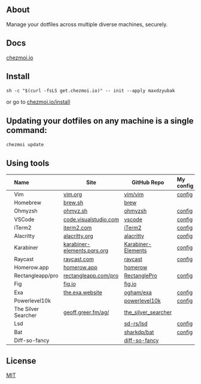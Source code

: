 ## About
Manage your dotfiles across multiple diverse machines, securely.

## Docs
[chezmoi.io](https://chezmoi.io/)

## Install
```
sh -c "$(curl -fsLS get.chezmoi.io)" -- init --apply maxdzyubak
```
or go to
[chezmoi.io/install](https://www.chezmoi.io/install/)
## Updating your dotfiles on any machine is a single command:
```
chezmoi update
```
## Using tools
| | Name | Site | GitHub Repo | My config |
| --- | :--- | ---- | ------ | :---- |
|![](assets/img/vim.svg)| Vim |[vim.org](https://www.vim.org/)| [vim/vim](https://github.com/vim/vim) | [config](https://github.com/maxdzyubak/dotfiles/tree/main/dot_vim) |
|![](assets/img/brew.svg)| Homebrew | [brew.sh](https://brew.sh/]) | [brew](https://github.com/Homebrew/brew) |  |
|![](assets/img/ohmyzsh.svg)| Ohmyzsh | [ohmyz.sh](https://ohmyz.sh/) | [ohmyzsh](https://github.com/ohmyzsh/ohmyzsh) | [config](https://github.com/maxdzyubak/dotfiles/blob/main/dot_zshrc) |
|![](assets/img/vscode.svg)| VSCode | [code.visualstudio.com](https://code.visualstudio.com/) | [vscode](https://github.com/Microsoft/vscode/) | [config](https://github.com/maxdzyubak/dotfiles/tree/main/private_Library/private_Application%20Support/private_Code/User) |
|![](assets/img/iterm2.svg)| iTerm2 | [iterm2.com](https://iterm2.com/) | [iTerm2](https://github.com/gnachman/iTerm2) | [config](https://github.com/maxdzyubak/dotfiles/tree/main/iterm2) |
|![](assets/img/alacritty-logo.svg)| Alacritty | [alacritty.org](https://alacritty.org/) | [alacritty](https://github.com/alacritty/alacritty) | [config](https://github.com/maxdzyubak/dotfiles/blob/main/dot_config/alacritty/alacritty.yml) |
|![](assets/img/karabiner.svg)| Karabiner | [karabiner-elements.pqrs.org](https://karabiner-elements.pqrs.org/) | [Karabiner-Elements](https://github.com/pqrs-org/Karabiner-Elements) | [config](https://github.com/maxdzyubak/dotfiles/blob/main/dot_config/private_karabiner/private_karabiner.json) |
|![](assets/img/raycast.svg)| Raycast | [raycast.com](https://www.raycast.com/) | [raycast](https://github.com/raycast) | [config](https://github.com/maxdzyubak/dotfiles/tree/main/dot_config/raycast) |
|![](assets/img/homerow.svg)| Homerow.app | [homerow.app](https://www.homerow.app/) | [homerow](https://github.com/dexterleng/homerow) |
|![](assets/img/rectanglepro.svg)| Rectangleapp/pro | [rectangleapp.com/pro](https://rectangleapp.com/pro) | [RectanglePro](https://github.com/rxhanson/RectanglePro-Community) | [config](https://github.com/maxdzyubak/dotfiles/blob/main/dot_config/RectangleProConfig.json) |
|![](assets/img/fig.svg)| Fig | [fig.io](https://fig.io/) | [fig.io](https://github.com/withfig) |  |
|![]()| Exa | [the.exa.website](https://the.exa.website/) | [ogham/exa](https://github.com/ogham/exa) | [config](https://github.com/maxdzyubak/dotfiles/blob/main/dot_zshrc) |
|![]()| Powerlevel10k | []() | [powerlevel10k](https://github.com/romkatv/powerlevel10k) | [config](https://github.com/maxdzyubak/dotfiles/blob/main/dot_p10k.zsh) |
|![]()| The Silver Searcher | [geoff.greer.fm/ag/](https://geoff.greer.fm/ag/) | [the_silver_searcher](https://github.com/ggreer/the_silver_searcher) | |
|![]()| Lsd | []() | [sd-rs/lsd](https://github.com/lsd-rs/lsd) | [config](https://github.com/maxdzyubak/dotfiles/blob/main/dot_zshrc) |
|![]()| Bat | []() | [sharkdp/bat](https://github.com/sharkdp/bat) | [config](https://github.com/maxdzyubak/dotfiles/blob/main/dot_zshrc) |
|![]()| Diff-so-fancy | []() | [diff-so-fancy](https://github.com/so-fancy/diff-so-fancy) | |


## License
[MIT](https://opensource.org/license/mit/)
